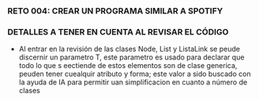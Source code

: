 ### RETO 004: CREAR UN PROGRAMA SIMILAR A SPOTIFY

### DETALLES A TENER EN CUENTA AL REVISAR EL CÓDIGO
- Al entrar en la revisión de las clases Node, List y ListaLink se peude discernir un parametro T, este parametro es usado para declarar que todo lo que s eectiende de estos elementos son de clase generica, peuden tener cuealquir atributo y forma; este valor a sido buscado con la ayuda de IA para permitir uan simplificacion en cuanto a número de clases

